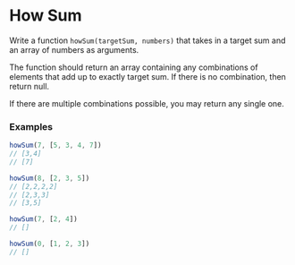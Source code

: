 # How Sum

Write a function `howSum(targetSum, numbers)` that takes in a target sum and an array of numbers as arguments.

The function should return an array containing any combinations of elements that add up to exactly target sum. If there
is no combination, then return null.

If there are multiple combinations possible, you may return any single one.

### Examples

 ```javascript
howSum(7, [5, 3, 4, 7])
// [3,4]
// [7]
```

 ```javascript
howSum(8, [2, 3, 5])
// [2,2,2,2]
// [2,3,3]
// [3,5]
```

 ```javascript
howSum(7, [2, 4])
// []
```

 ```javascript
howSum(0, [1, 2, 3])
// []
```

